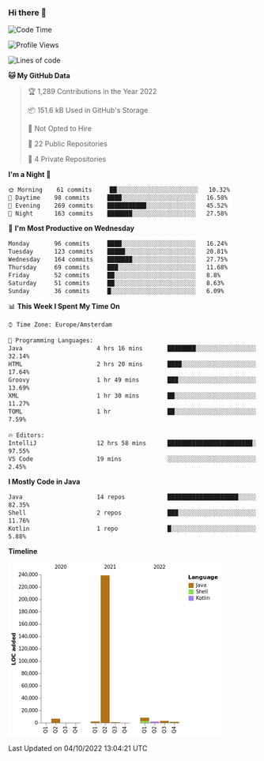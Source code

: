 ### Hi there 👋


<!--START_SECTION:waka-->
![Code Time](http://img.shields.io/badge/Code%20Time-2%2C507%20hrs%2050%20mins-blue)

![Profile Views](http://img.shields.io/badge/Profile%20Views-7-blue)

![Lines of code](https://img.shields.io/badge/From%20Hello%20World%20I%27ve%20Written-263%20Thousand%20lines%20of%20code-blue)

**🐱 My GitHub Data** 

> 🏆 1,289 Contributions in the Year 2022
 > 
> 📦 151.6 kB Used in GitHub's Storage 
 > 
> 🚫 Not Opted to Hire
 > 
> 📜 22 Public Repositories 
 > 
> 🔑 4 Private Repositories  
 > 
**I'm a Night 🦉** 

```text
🌞 Morning    61 commits     ██░░░░░░░░░░░░░░░░░░░░░░░   10.32% 
🌆 Daytime    98 commits     ████░░░░░░░░░░░░░░░░░░░░░   16.58% 
🌃 Evening    269 commits    ███████████░░░░░░░░░░░░░░   45.52% 
🌙 Night      163 commits    ███████░░░░░░░░░░░░░░░░░░   27.58%

```
📅 **I'm Most Productive on Wednesday** 

```text
Monday       96 commits     ████░░░░░░░░░░░░░░░░░░░░░   16.24% 
Tuesday      123 commits    █████░░░░░░░░░░░░░░░░░░░░   20.81% 
Wednesday    164 commits    ███████░░░░░░░░░░░░░░░░░░   27.75% 
Thursday     69 commits     ███░░░░░░░░░░░░░░░░░░░░░░   11.68% 
Friday       52 commits     ██░░░░░░░░░░░░░░░░░░░░░░░   8.8% 
Saturday     51 commits     ██░░░░░░░░░░░░░░░░░░░░░░░   8.63% 
Sunday       36 commits     █░░░░░░░░░░░░░░░░░░░░░░░░   6.09%

```


📊 **This Week I Spent My Time On** 

```text
⌚︎ Time Zone: Europe/Amsterdam

💬 Programming Languages: 
Java                     4 hrs 16 mins       ████████░░░░░░░░░░░░░░░░░   32.14% 
HTML                     2 hrs 20 mins       ████░░░░░░░░░░░░░░░░░░░░░   17.64% 
Groovy                   1 hr 49 mins        ███░░░░░░░░░░░░░░░░░░░░░░   13.69% 
XML                      1 hr 30 mins        ██░░░░░░░░░░░░░░░░░░░░░░░   11.27% 
TOML                     1 hr                ██░░░░░░░░░░░░░░░░░░░░░░░   7.59%

🔥 Editors: 
IntelliJ                 12 hrs 58 mins      ████████████████████████░   97.55% 
VS Code                  19 mins             ░░░░░░░░░░░░░░░░░░░░░░░░░   2.45%

```

**I Mostly Code in Java** 

```text
Java                     14 repos            ████████████████████░░░░░   82.35% 
Shell                    2 repos             ███░░░░░░░░░░░░░░░░░░░░░░   11.76% 
Kotlin                   1 repo              █░░░░░░░░░░░░░░░░░░░░░░░░   5.88%

```


**Timeline**

![Chart not found](https://raw.githubusercontent.com/powercasgamer/powercasgamer/master/charts/bar_graph.png) 


 Last Updated on 04/10/2022 13:04:21 UTC
<!--END_SECTION:waka-->
